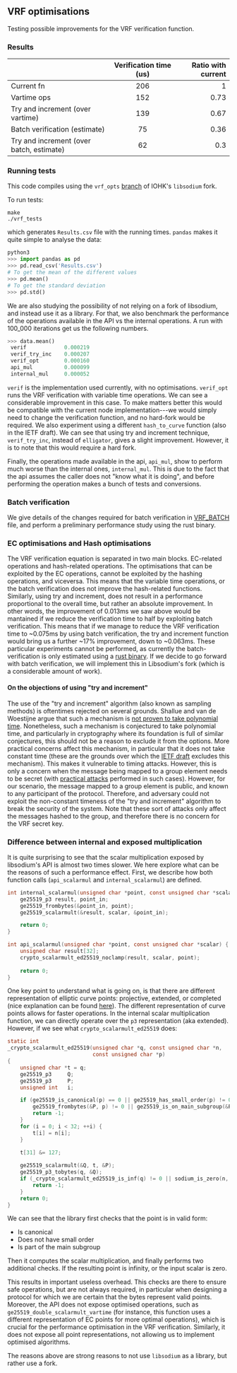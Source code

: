 ## VRF optimisations
Testing possible improvements for the VRF verification function. 

### Results

|    | Verification time (us)   | Ratio with current  |
| ------------- |:-------------:| -----:|
| Current fn    | 206 | 1 |
| Vartime ops      | 152      |   0.73 |
| Try and increment (over vartime) | 139 | 0.67 |
| Batch verification (estimate) | 75 | 0.36|
| Try and increment (over batch, estimate) | 62 | 0.3 | 

### Running tests
This code compiles using the `vrf_opts` [branch](https://github.com/input-output-hk/libsodium/tree/vrf_opts) 
of IOHK's `libsodium` fork.

To run tests:
```
make
./vrf_tests
```
which generates `Results.csv` file with the running times. `pandas` makes
it quite simple to analyse the data:
```python
python3
>>> import pandas as pd
>>> pd.read_csv('Results.csv')
# To get the mean of the different values
>>> pd.mean()
# To get the standard deviation
>>> pd.std()

```

We are also studying the possibility of not relying on a fork of libsodium,
and instead use it as a library. For that, we also benchmark the performance
of the operations available in the API vs the internal operations. A run 
with 100_000 iterations get us the following numbers. 

```python
>>> data.mean()                                                           
 verif            0.000219                                                
 verif_try_inc    0.000207                                                
 verif_opt        0.000160                                                
 api_mul          0.000099                                                
 internal_mul     0.000052
```

`verif` is the implementation used currently, with no optimisations. 
`verif_opt` runs the VRF verification with variable time operations. We 
can see a considerable improvement in this case. To make matters better
this would be compatible with the current node implementation---we would
simply need to change the verification function, and no hard-fork would be
required. We also experiment using a different `hash_to_curve` function
(also in the IETF draft). We can see that using try and increment technique, 
`verif_try_inc`, instead of `elligator`, gives a
slight improvement. However, it is to note that this would require a
hard fork.

Finally, the operations made available in the api, `api_mul`,
show to perform much worse than the internal ones, `internal_mul`. This 
is due to the fact that the api assumes the caller does not "know what
it is doing", and before performing the operation makes a bunch of 
tests and conversions. 

### Batch verification
We give details of the changes required for batch verification in [VRF_BATCH](VRF_BATCH.md)
file, and perform a preliminary performance study using the rust binary. 

### EC optimisations and Hash optimisations
The VRF verification equation is separated in two main blocks. EC-related operations and 
hash-related operations. The optimisations that can be exploited by the EC operations, cannot
be exploited by the hashing operations, and viceversa. This means that the variable time operations, 
or the batch verification does not improve the hash-related functions. Similarly, using try and 
increment, does not result in a performance proportional to the overall time, but rather an 
absolute improvement. In other words, the improvement of 0.013ms we saw above would be mantained
if we reduce the verification time to half by exploiting batch verification. This means that 
if we manage to reduce the VRF verification time to ~0.075ms by using batch verification, the 
try and increment function would bring us a further ~17% improvement, down to ~0.063ms. These
particular experiments cannot be performed, as currently the batch-verification is only estimated
using a [rust binary](./src/main.rs). If we decide to go forward with batch verification, we will
implement this in Libsodium's fork (which is a considerable amount of work). 

#### On the objections of using "try and increment"
The use of the "try and increment" algorithm (also known as sampling methods) is oftentimes rejected
on several grounds.  Shallue and van de Woestijne argue that such a mechanism is 
[not proven to take polynomial time](https://citeseerx.ist.psu.edu/viewdoc/download?doi=10.1.1.831.5299&rep=rep1&type=pdf).
Nonetheless, such a mechanism is conjectured to take polynomial time, and particularly in cryptography where
its foundation is full of similar conjectures, this should not be a reason to exclude it from the
options. More practical concerns affect this mechanism, in particular that it does not take constant time 
(these are the grounds over which the [IETF draft](https://tools.ietf.org/pdf/draft-irtf-cfrg-hash-to-curve-11.pdf)
excludes this mechanism). 
This makes it vulnerable to timing attacks. However, this is only a concern when the
message being mapped to a group element needs to be secret (with [practical attacks](https://eprint.iacr.org/2019/383.pdf)
performed in such cases). However, for our scenario, the message mapped to a group element is public, and 
known to any participant of the protocol. Therefore, and adversary could not exploit the non-constant
timeness of the "try and increment" algorithm to break the security of the system. Note that these sort
of attacks only affect the messages hashed to the group, and therefore there is no concern for the 
VRF secret key. 

### Difference between internal and exposed multiplication
It is quite surprising to see that the scalar multiplication exposed by libsodium's API
is almost two times slower. We here explore what can be the reasons of such a performance
effect. First, we describe how both function calls (`api_scalarmul` and `internal_scalarmul`)
are defined. 

```C
int internal_scalarmul(unsigned char *point, const unsigned char *scalar) {
    ge25519_p3 result, point_in;
    ge25519_frombytes(&point_in, point);
    ge25519_scalarmult(&result, scalar, &point_in);

    return 0;
}

int api_scalarmul(unsigned char *point, const unsigned char *scalar) {
    unsigned char result[32];
    crypto_scalarmult_ed25519_noclamp(result, scalar, point);
    
    return 0;
}
```
One key point to understand what is going on, is that there are different representation
of elliptic curve points: projective, extended, or completed (nice explanation can be found 
[here](https://doc-internal.dalek.rs/curve25519_dalek/backend/serial/curve_models/index.html)).
The different representation of curve points allows for faster operations. In the internal 
scalar multiplication function, we can directly operate over the `p3` representation (aka extended). 
However, if we see what `crypto_scalarmult_ed25519` does: 

```C
static int
_crypto_scalarmult_ed25519(unsigned char *q, const unsigned char *n,
                           const unsigned char *p)
{
    unsigned char *t = q;
    ge25519_p3     Q;
    ge25519_p3     P;
    unsigned int   i;

    if (ge25519_is_canonical(p) == 0 || ge25519_has_small_order(p) != 0 ||
        ge25519_frombytes(&P, p) != 0 || ge25519_is_on_main_subgroup(&P) == 0) {
        return -1;
    }
    for (i = 0; i < 32; ++i) {
        t[i] = n[i];
    }
    
    t[31] &= 127;

    ge25519_scalarmult(&Q, t, &P);
    ge25519_p3_tobytes(q, &Q);
    if (_crypto_scalarmult_ed25519_is_inf(q) != 0 || sodium_is_zero(n, 32)) {
        return -1;
    }
    return 0;
}
```

We can see that the library first checks that the point is in valid form: 
* Is canonical
* Does not have small order
* Is part of the main subgroup

Then it computes the scalar multiplication, and finally performs two additional checks. 
If the resulting point is infinity, or the input scalar is zero. 

This results in important useless overhead. This checks are there to ensure safe
operations, but are not always required, in particular when designing a protocol for 
which we are certain that the bytes represent valid points. Moreover, the API does not
expose optimised operations, such as `ge25519_double_scalarmult_vartime` (for instance, 
this function uses a different representation of EC points for more optimal
operations), which is crucial for the performance optimisation in the VRF verification.
Similarly, it does not expose all point representations, not allowing us to implement
optimised algorithms. 

The reasons above are strong reasons to not use `libsodium` as a library, but rather 
use a fork. 